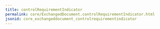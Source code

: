 ```yaml
---
title: controlRequirementIndicator
permalink: core/ExchangedDocument.controlRequirementIndicator.html
jsonid: core_exchangeddocument_controlrequirementindicator
---
```

